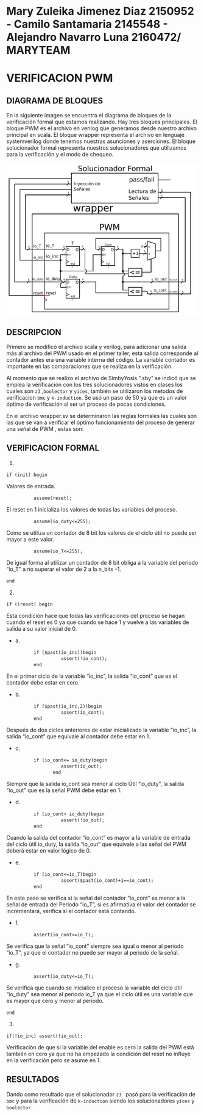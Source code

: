  Mary Zuleika Jimenez Diaz 2150952 - Camilo Santamaria 2145548 - Alejandro Navarro Luna 2160472/ MARYTEAM 
================
VERIFICACION PWM
================

DIAGRAMA DE BLOQUES
-------------------

En la siguiente imagen se encuentra el diagrama de bloques de la verificación formal que estamos realizando. Hay tres bloques principales. El bloque PWM es el archivo en verilog que generamos desde nuestro archivo principal en scala. El bloque wrapper representa el archivo en lenguaje systemverilog donde tenemos nuestras asunciones y aserciones. El bloque solucionador formal representa nuestros solucionadores que utilizamos para la verificación y el modo de chequeo. 


<p align="center">
  <img src="https://github.com/Computer-Architecture-I-UIS/formal-workshop-maryteam/blob/master/Diagrama.png" />
</p>

DESCRIPCION
-----------

Primero se modificó el archivo scala y verilog, para adicionar una salida más al archivo del PWM usado en el primer taller, esta salida corresponde al contador antes era una variable interna del código. La  variable contador es importante en las comparaciones que se realiza en la verificación.

Al momento que se realizo el archivo de SimbyYosis “.sby” se indicó que se emplea la verificación con los tres solucionadores vistos en clases los cuales son ```z3``` ,```boolector```  y ```yices```, también se utilizaron los metodos de verificacion  ```bmc``` y ```k-induction```. Se usó un paso de 50 ya que es un valor óptimo de verificación al ser un proceso de pocas condiciones.

En el archivo wrapper.sv se determinaron las reglas formales las cuales son las que se van a verificar el óptimo funcionamiento del proceso de generar una señal de PWM , estas son:



VERIFICACION FORMAL
-------------------
1. 
```
if (init) begin
```
Valores de entrada.

```
          assume(reset);
```
El reset en 1 inicializa los valores de todas las variables del proceso.
       
```
          assume(io_duty<=255);
```
Como se utiliza un contador de 8 bit los valores de el ciclo útil no puede ser mayor
a este valor.

 ```
           assume(io_T<=255);
 ```
De igual forma al utilizar un contador de 8 bit obliga  a la variable del periodo “io_T”
a no superar el valor de 2 a la n_bits -1.
```
end
```
     
2. 
```
if (!reset) begin
```
Esta condición hace que todas las verificaciones del proceso se hagan cuando el reset es 0 ya que cuando se hace 1 y vuelve a las variables de salida a su valor inicial de 0.

- a. 
```
          if ($past(io_inc))begin
                    assert(!io_cont);
          end
```
En el primer ciclo de la variable “io_inc”, la salida “io_cont” que es el contador debe estar en cero.

- b. 
```
          if ($past(io_inc,2))begin
                    assert(io_cont);
          end
```
Después de dos ciclos anteriores de estar inicializado la variable “io_inc”, la salida “io_cont” que equivale al contador debe estar en 1.

- c. 
```
          if (io_cont<= io_duty)begin
                    assert(io_out);
                 end
```  
Siempre que la salida io_cont sea menor al ciclo Útil “io_duty”, la salida “io_out”  que es la señal PWM debe estar en 1.

- d. 
```
          if (io_cont> io_duty)begin
                    assert(!io_out);
          end
``` 
Cuando la salida del contador “io_cont” es mayor a la variable de entrada del ciclo útil io_duty, la salida “io_out” que equivale a las señal del PWM deberá estar en valor lógico de 0.

- e. 
```
          if (io_cont<=io_T)begin
                    assert($past(io_cont)+1==io_cont);
          end
``` 
En este paso se verifica si la señal del contador “io_cont” es menor a la señal de entrada del Periodo “io_T”, si es afirmativa el valor del contador se incrementará, verifica si el contador está contando.

- f. 
```
          assert(io_cont<=io_T);
```
Se verifica que la señal “io_cont” siempre sea igual o menor al periodo “io_T”, ya que el contador no puede ser mayor al periodo de la señal.

- g.  
```
          assert(io_duty<=io_T);
``` 
Se verifica que cuando se inicialice el proceso la variable del ciclo útil “io_duty” sea menor al periodo io_T ya que el ciclo útil es una variable que es mayor que cero y menor al periodo. 

 ```
 end
 ```
3.
```
if(!io_inc) assert(!io_out);
```
Verificación de que si la variable del enable es cero la salida del PWM está también en cero ya que no ha empezado la condición del reset no influye en la verificación pero se asume en 1.


RESULTADOS
----------
Dando como resultado que el solucionador ```z3 ``` pasó para la verificación de ```bmc``` y para la verificación de ```k-induction``` siendo los solucionadores ```yices``` y ```boolector```.
